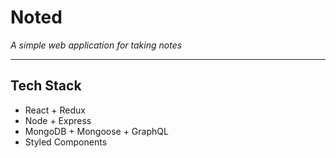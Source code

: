 # Noted

*A simple web application for taking notes*

---

## Tech Stack

- React + Redux
- Node + Express
- MongoDB + Mongoose + GraphQL
- Styled Components
